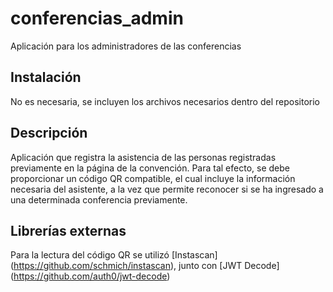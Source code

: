 # conferencias_admin
Aplicación para los administradores de las conferencias

## Instalación
No es necesaria, se incluyen los archivos necesarios dentro del repositorio

## Descripción
Aplicación que registra la asistencia de las personas registradas previamente en la página de la convención. Para tal efecto, se debe proporcionar un código QR compatible, el cual incluye la información necesaria del asistente, a la vez que permite reconocer si se ha ingresado a una determinada conferencia previamente.

## Librerías externas
Para la lectura del código QR se utilizó [Instascan] (https://github.com/schmich/instascan), junto con [JWT Decode] (https://github.com/auth0/jwt-decode)
